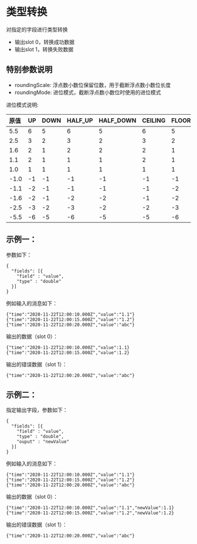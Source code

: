 # 类型转换

对指定的字段进行类型转换
- 输出slot 0，转换成功数据
- 输出slot 1，转换失败数据

## 特别参数说明

- roundingScale: 浮点数小数位保留位数，用于截断浮点数小数位长度
- roundingMode: 进位模式，截断浮点数小数位时使用的进位模式

进位模式说明:

| 原值 | UP | DOWN | HALF_UP | HALF_DOWN | CEILING | FLOOR |
| :--- | :--- | :--- | :--- | :--- | :--- | :--- |
| 5.5  | 6  | 5  | 6  | 5  | 6  | 5  |
| 2.5  | 3  | 2  | 3  | 2  | 3  | 2  |
| 1.6  | 2  | 1  | 2  | 2  | 2  | 1  |
| 1.1  | 2  | 1  | 1  | 1  | 2  | 1  |
| 1.0  | 1  | 1  | 1  | 1  | 1  | 1  |
| -1.0 | -1 | -1 | -1 | -1 | -1 | -1 |
| -1.1 | -2 | -1 | -1 | -1 | -1 | -2 |
| -1.6 | -2 | -1 | -2 | -2 | -1 | -2 |
| -2.5 | -3 | -2 | -3 | -2 | -2 | -3 |
| -5.5 | -6 | -5 | -6 | -5 | -5 | -6 |



## 示例一：

参数如下：

```
{
  "fields": [{
    "field" : "value",
    "type" : "double"
  }]
}
```

例如输入的消息如下：

```
{"time":"2020-11-22T12:00:10.000Z","value":"1.1"}
{"time":"2020-11-22T12:00:15.000Z","value":"1.2"}
{"time":"2020-11-22T12:00:20.000Z","value":"abc"}
```

输出的数据（slot 0）：

```
{"time":"2020-11-22T12:00:10.000Z","value":1.1}
{"time":"2020-11-22T12:00:15.000Z","value":1.2}
```

输出的错误数据（slot 1）：

```
{"time":"2020-11-22T12:00:20.000Z","value":"abc"}
```

## 示例二：

指定输出字段，参数如下：

```
{
  "fields": [{
    "field" : "value",
    "type" : "double",
    "ouput" : "newValue"
  }]
}
```

例如输入的消息如下：

```
{"time":"2020-11-22T12:00:10.000Z","value":"1.1"}
{"time":"2020-11-22T12:00:15.000Z","value":"1.2"}
{"time":"2020-11-22T12:00:20.000Z","value":"abc"}
```

输出的数据（slot 0）：

```
{"time":"2020-11-22T12:00:10.000Z","value":"1.1","newValue":1.1}
{"time":"2020-11-22T12:00:15.000Z","value":"1.2","newValue":1.2}
```

输出的错误数据（slot 1）：

```
{"time":"2020-11-22T12:00:20.000Z","value":"abc"}
```